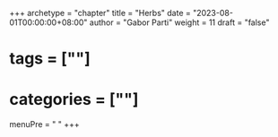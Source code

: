 +++
archetype = "chapter"
title = "Herbs"
date = "2023-08-01T00:00:00+08:00"
author = "Gabor Parti"
weight = 11
draft = "false"
# tags = [""]
# categories = [""]
menuPre = "<i class='fas fa-seedling'></i> "
+++
